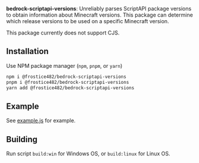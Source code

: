 __bedrock-scriptapi-versions__: Unreliably parses ScriptAPI package versions to obtain information about Minecraft versions.
This package can determine which release versions to be used on a specific Minecraft version.

This package currently does not support CJS.

## Installation

Use NPM package manager (`npm`, `pnpm`, or `yarn`)
```sh
npm i @frostice482/bedrock-scriptapi-versions
pnpm i @frostice482/bedrock-scriptapi-versions
yarn add @frostice482/bedrock-scriptapi-versions
```

## Example
See [example.js](./example.js) for example.

## Building
Run script `build:win` for Windows OS, or `build:linux` for Linux OS.